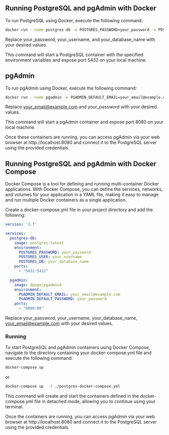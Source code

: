 ## Running PostgreSQL and pgAdmin with Docker
To run PostgreSQL using Docker, execute the following command:

```bash
docker run --name postgres-db -e POSTGRES_PASSWORD=your_password -e POSTGRES_USER=your_username -e POSTGRES_DB=your_database_name -p 5432:5432 -d postgres:latest
```
Replace your_password, your_username, and your_database_name with your desired values.

This command will start a PostgreSQL container with the specified environment variables and expose port 5432 on your local machine.

## pgAdmin
To run pgAdmin using Docker, execute the following command:

```bash
docker run --name pgadmin -e PGADMIN_DEFAULT_EMAIL=your_email@example.com -e PGADMIN_DEFAULT_PASSWORD=your_password -p 8080:80 -d dpage/pgadmin4
```
Replace your_email@example.com and your_password with your desired values.

This command will start a pgAdmin container and expose port 8080 on your local machine.

Once these containers are running, you can access pgAdmin via your web browser at http://localhost:8080 and connect it to the PostgreSQL server using the provided credentials.

## Running PostgreSQL and pgAdmin with Docker Compose
Docker Compose is a tool for defining and running multi-container Docker applications. With Docker Compose, you can define the services, networks, and volumes for your application in a YAML file, making it easy to manage and run multiple Docker containers as a single application.



Create a docker-compose.yml file in your project directory and add the following:

```yml
version: '3.7'

services:
  postgres-db:
    image: postgres:latest
    environment:
      POSTGRES_PASSWORD: your_password
      POSTGRES_USER: your_username
      POSTGRES_DB: your_database_name
    ports:
      - "5432:5432"

  pgadmin:
    image: dpage/pgadmin4
    environment:
      PGADMIN_DEFAULT_EMAIL: your_email@example.com
      PGADMIN_DEFAULT_PASSWORD: your_password
    ports:
      - "8080:80"

```

Replace your_password, your_username, your_database_name, your_email@example.com with your desired values.


### Running

To start PostgreSQL and pgAdmin containers using Docker Compose, navigate to the directory containing your docker-compose.yml file and execute the following command:

```bash
docker-compose up  

```
or
```bash
docker-compose up  -f ./postgres-docker-compose.yml

```


This command will create and start the containers defined in the docker-compose.yml file in detached mode, allowing you to continue using your terminal.

Once the containers are running, you can access pgAdmin via your web browser at http://localhost:8080 and connect it to the PostgreSQL server using the provided credentials.